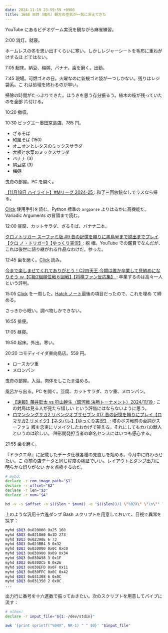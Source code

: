 ```yaml
---
date: 2024-11-19 23:59:59 +0900
title: 1668 日目（晴れ）朝方の空気が一気に冷えてきた
---
```


YouTube にあるビデオゲーム実況を観ながら麻雀練習。

2:00 消灯。就寝。

ホームレスの冬を思い出すくらいに寒い。しかしレジャーシートを毛布に重ねがけするほ
どではない。

7:05 起床。納豆、梅粥、バナナ。歯を磨く。出勤。

7:45 現場。可燃ゴミの日。火曜なのに新規ゴミ袋が一つしかない。残りはレジ袋系。こ
れは処理を終わるのが早い。

掃除の時間がたっぷりできた。ほうきを思う存分振るう。植木の枝が残っていたのを全部
片付ける。

10:20 撤収。

10:30 ビッグエー墨田京島店。785 円。

* ざるそば
* 和風そば (150)
* オニオンとレタスのミックスサラダ
* 大根と水菜のミックスサラダ
* バナナ (3)
* 絹豆腐 (3)
* 梅粥

曳舟の部屋。PC を開く。

[【11月18日 ハイライト】#Mリーグ 2024-25
](https://www.youtube.com/watch?v=jqKTmLgDD-A): 和了三回放銃なしでラスなら帰る。

[Click] 使用手引を読む。Python 標準の `argparse` よりはるかに高機能だ。Variadic
Arguments の冒頭まで読む。

12:00 豆腐、カットサラダ、ざるそば、バナナ二本。

[クロノトリガー スーファミ版 #9 昔の記憶を頼りに黒鳥号まで脱出までプレイ【クロ
ノ・トリガー】【ゆっくり実況】](https://www.youtube.com/watch?v=32PimVFyhKE): 脱
帽。YouTube での鑑賞でなんだが、これは後世に語り継がれる作品なわけだ。参った。

12:45 歯を磨く。[Click] 読み。

[今まで楽しませてくれてありがとう！C2四天王 今期は誰か卒業して見納めになりそう
ｗ【C級2組順位戦６回戦】【将棋ファン反応集】
](https://www.youtube.com/watch?v=goMc1xY9h3k): 卒業するのは高々一人という評判。

15:05 [Click] を一周した。[Hatch ノート][89e8a6]最後の項目だったので、これを埋め
て締める。

さっきから眠い。調べ物しかできない。

16:55 排便。

17:05 昼寝。

19:50 起床。外出。寒い。

20:20 コモディイイダ東向島店。559 円。

* ロースカツ重
* メロンパン

曳舟の部屋。入浴。肉体をしこたま温める。

風呂から出る。PC を開く。豆腐、カットサラダ、カツ重、メロンパン。

* [【速報】藤井聡太 vs 狩山幹生（銀河戦 決勝トーナメント）2024/11/19
  ](https://www.youtube.com/watch?v=NdX8ghEcTAc): この対局は見る人が見たら惜しい
  という評価にはならないように思う。
* [ロマンシングサガ2 リベンジオブザセブン #17 昔の記憶を頼りにプレイ【ロマサガ2
  リメイク】【ネタバレ】【ゆっくり実況】
  ](https://www.youtube.com/watch?v=a2Zry5IY3aE): 塔のボス戦前の台詞がスーファミ
  版を忠実にリメイクしたおかげで笑える。それにしてもカバの獣人というのは珍しい。
  陣形開発担当者の命名センスにはいつも感心する。

21:55 歯を磨く。

『ドラクエ命』に記載したデータ仕様各種の見直しを始める。今月中に終わらせたい。こ
の前の店データと同じ程度の検証でいい。レイアウトとダンプ出力に明らかな誤りがない
かを点検するのだ。

```bash
# myhd:
declare -r rom_image_path="$1"
declare -r offset="$2"
declare -r len="$3"
declare -r num="$4"

hd -v -s $offset -n $(($len * $num)) -e "$(($len))/1 \"%02X\" \"\n\"" "$rom_image_path"
```

上のような汎用十六進ダンプ Bash スクリプトを用意しておいて、目視で異常を探す：

```bash
myhd $DQ3 0x020000 0x25 160
myhd $DQ3 0x021860 0x1D 273
myhd $DQ3 0x02398E 6 73
myhd $DQ3 0x023BB4 5 0x32
myhd $DQ3 0x030000 0x0C 0xC0
myhd $DQ3 0x030900 0x09 0x34
myhd $DQ3 0x030A98 3 0x1F
myhd $DQ3 0x030DC5 8 0x26
myhd $DQ3 0x030EFD 0x0F 0x11
myhd $DQ3 0x030FFC 0x0C 0x42
myhd $DQ3 0x031308 6 0x0C
myhd $DQ3 0x031350 2 0x0C
...
```

出力行に番号を十六進数で振っておきたい。次のスクリプトを用意してパイプに流す：

```bash
# nlhex:
declare -r input_file="${1:-/dev/stdin}"

awk '{print sprintf("%04X", NR-1) " " $0}' "$input_file"
```

[89e8a6]: <https://gist.github.com/showa-yojyo/89e8a6b1b755d17d60457cab8de21e19>
[Click]: <https://click.palletsprojects.com/en/stable/>
